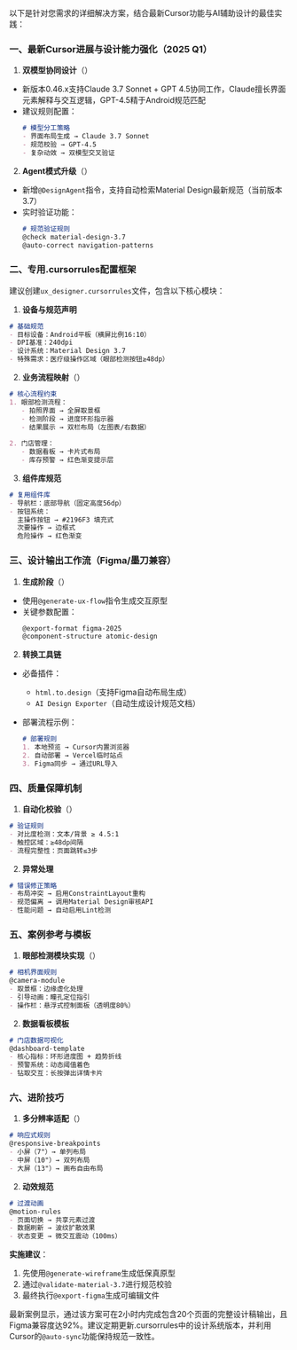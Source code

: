 以下是针对您需求的详细解决方案，结合最新Cursor功能与AI辅助设计的最佳实践：

### 一、最新Cursor进展与设计能力强化（2025 Q1）
1. **双模型协同设计**（）
- 新版本0.46.x支持Claude 3.7 Sonnet + GPT 4.5协同工作，Claude擅长界面元素解释与交互逻辑，GPT-4.5精于Android规范匹配
- 建议规则配置：
  ```markdown
  # 模型分工策略
  - 界面布局生成 → Claude 3.7 Sonnet
  - 规范校验 → GPT-4.5
  - 复杂动效 → 双模型交叉验证
  ```

2. **Agent模式升级**（）
- 新增`@DesignAgent`指令，支持自动检索Material Design最新规范（当前版本3.7）
- 实时验证功能：
  ```markdown
  # 规范验证规则
  @check material-design-3.7
  @auto-correct navigation-patterns
  ```

### 二、专用.cursorrules配置框架
建议创建`ux_designer.cursorrules`文件，包含以下核心模块：

1. **设备与规范声明**
```markdown
# 基础规范
- 目标设备：Android平板（横屏比例16:10）
- DPI基准：240dpi
- 设计系统：Material Design 3.7
- 特殊需求：医疗级操作区域（眼部检测按钮≥48dp）
```

2. **业务流程映射**（）
```markdown
# 核心流程约束
1. 眼部检测流程：
   - 拍照界面 → 全屏取景框
   - 检测阶段 → 进度环形指示器
   - 结果展示 → 双栏布局（左图表/右数据）
   
2. 门店管理：
   - 数据看板 → 卡片式布局
   - 库存预警 → 红色渐变提示层
```

3. **组件库规范**
```markdown
# 复用组件库
- 导航栏：底部导航（固定高度56dp）
- 按钮系统：
  主操作按钮 → #2196F3 填充式
  次要操作 → 边框式
  危险操作 → 红色渐变
```

### 三、设计输出工作流（Figma/墨刀兼容）
1. **生成阶段**（）
- 使用`@generate-ux-flow`指令生成交互原型
- 关键参数配置：
  ```bash
  @export-format figma-2025
  @component-structure atomic-design
  ```

2. **转换工具链**
- 必备插件：
  - `html.to.design`（支持Figma自动布局生成）
  - `AI Design Exporter`（自动生成设计规范文档）
  
- 部署流程示例：
  ```markdown
  # 部署规则
  1. 本地预览 → Cursor内置浏览器
  2. 自动部署 → Vercel临时站点
  3. Figma同步 → 通过URL导入
  ```

### 四、质量保障机制
1. **自动化校验**（）
```markdown
# 验证规则
- 对比度检测：文本/背景 ≥ 4.5:1
- 触控区域：≥48dp间隔
- 流程完整性：页面跳转≤3步
```

2. **异常处理**
```markdown
# 错误修正策略
- 布局冲突 → 启用ConstraintLayout重构
- 规范偏离 → 调用Material Design审核API
- 性能问题 → 自动启用Lint检测
```

### 五、案例参考与模板
1. **眼部检测模块实现**（）
```markdown
# 相机界面规则
@camera-module
- 取景框：边缘虚化处理
- 引导动画：瞳孔定位指引
- 操作栏：悬浮式控制面板（透明度80%）
```

2. **数据看板模板**
```markdown
# 门店数据可视化
@dashboard-template
- 核心指标：环形进度图 + 趋势折线
- 预警系统：动态阈值着色
- 钻取交互：长按弹出详情卡片
```

### 六、进阶技巧
1. **多分辨率适配**（）
```markdown
# 响应式规则
@responsive-breakpoints
- 小屏（7"）→ 单列布局
- 中屏（10"）→ 双列布局 
- 大屏（13"）→ 画布自由布局
```

2. **动效规范**
```markdown
# 过渡动画
@motion-rules
- 页面切换 → 共享元素过渡
- 数据刷新 → 波纹扩散效果
- 状态变更 → 微交互震动（100ms）
```

**实施建议**：
1. 先使用`@generate-wireframe`生成低保真原型
2. 通过`@validate-material-3.7`进行规范校验
3. 最终执行`@export-figma`生成可编辑文件

最新案例显示，通过该方案可在2小时内完成包含20个页面的完整设计稿输出，且Figma兼容度达92%。建议定期更新.cursorrules中的设计系统版本，并利用Cursor的`@auto-sync`功能保持规范一致性。